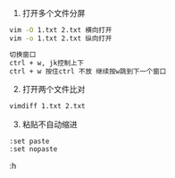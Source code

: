 
1. 打开多个文件分屏
```bash
vim -O 1.txt 2.txt 横向打开
vim -o 1.txt 2.txt 纵向打开

切换窗口
ctrl + w, jk控制上下
ctrl + w 按住ctrl 不放 继续按w跳到下一个窗口

```
2. 打开两个文件比对
```bash
vimdiff 1.txt 2.txt
```
3. 粘贴不自动缩进
```shel
:set paste
:set nopaste

```



:h 